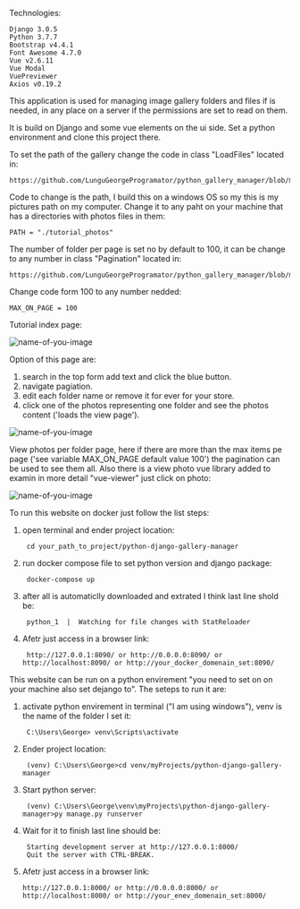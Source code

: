 Technologies:

    Django 3.0.5
    Python 3.7.7
    Bootstrap v4.4.1
    Font Awesome 4.7.0
    Vue v2.6.11
    Vue Modal
    VuePreviewer
    Axios v0.19.2

This application is used for managing image gallery folders and files if is needed, in any place on a server if the permissions are set to read on them.

It is build on Django and some vue elements on the ui side. Set a python environment and clone this project there.

To set the path of the gallery change the code in class "LoadFiles" located in:
  
    https://github.com/LunguGeorgeProgramator/python_gallery_manager/blob/master/gallery/loadFiles.py
    
Code to change is the path, I build this on a windows OS so my this is my pictures path on my computer. Change it to any paht on your machine that has a directories with photos files in them:

    PATH = "./tutorial_photos"
    
The number of folder per page is set no by default to 100, it can be change to any number in class "Pagination" located in:

    https://github.com/LunguGeorgeProgramator/python_gallery_manager/blob/master/gallery/pagination.py
    
Change code form 100 to any number nedded:
    
    MAX_ON_PAGE = 100

Tutorial index page:

![name-of-you-image](https://github.com/LunguGeorgeProgramator/python_gallery_manager/blob/master/tutorial_photos/index.jpg?raw=true)

Option of this page are:
  1. search in the top form add text and click the blue button.
  2. navigate pagiation.
  3. edit each folder name or remove it for ever for your store.
  4. click one of the photos representing one folder and see the photos content ('loads the view page').

![name-of-you-image](https://github.com/LunguGeorgeProgramator/python_gallery_manager/blob/master/tutorial_photos/edit_page.jpg?raw=true)

View photos per folder page, here if there are more than the max items pe page ('see variable MAX_ON_PAGE default value 100') the pagination can be used to see them all. 
Also there is a view photo vue library added to examin in more detail "vue-viewer" just click on photo:

![name-of-you-image](https://github.com/LunguGeorgeProgramator/python_gallery_manager/blob/master/tutorial_photos/view.jpg?raw=true)

To run this website on docker just follow the list steps:

1. open terminal and ender project location:

        cd your_path_to_project/python-django-gallery-manager
2. run docker compose file to set python version and django package:

        docker-compose up
        
3. after all is automaticlly downloaded and extrated I think last line shold be:

        python_1  |  Watching for file changes with StatReloader

4. Afetr just access in a browser link:

        http://127.0.0.1:8090/ or http://0.0.0.0:8090/ or http://localhost:8090/ or http://your_docker_domenain_set:8090/


This website can be run on a python envirement "you need to set on on your machine also set dejango to". The seteps to run it are:

1. activate python envirement in terminal ("I am using windows"), venv is the name of the folder I set it:

        C:\Users\George> venv\Scripts\activate
  
2. Ender project location:

        (venv) C:\Users\George>cd venv/myProjects/python-django-gallery-manager
        
3. Start python server:
    
        (venv) C:\Users\George\venv\myProjects\python-django-gallery-manager>py manage.py runserver
        
4. Wait for it to finish last line should be:

        Starting development server at http://127.0.0.1:8000/
        Quit the server with CTRL-BREAK.
        
 5. Afetr just access in a browser link:

        http://127.0.0.1:8000/ or http://0.0.0.0:8000/ or http://localhost:8000/ or http://your_enev_domenain_set:8000/
        

